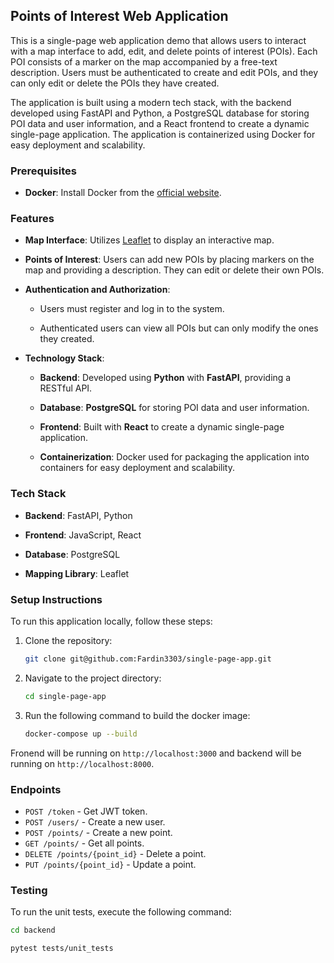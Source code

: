 Points of Interest Web Application
----------------------------------

This is a single-page web application demo that allows users to interact with a map interface to add, edit, and delete points of interest (POIs). Each POI consists of a marker on the map accompanied by a free-text description. Users must be authenticated to create and edit POIs, and they can only edit or delete the POIs they have created.

The application is built using a modern tech stack, with the backend developed using FastAPI and Python, a PostgreSQL database for storing POI data and user information, and a React frontend to create a dynamic single-page application. The application is containerized using Docker for easy deployment and scalability.

### Prerequisites

*   **Docker**: Install Docker from the [official website](https://www.docker.com/get-started).


### Features

*   **Map Interface**: Utilizes [Leaflet](https://leafletjs.com/) to display an interactive map.
    
*   **Points of Interest**: Users can add new POIs by placing markers on the map and providing a description. They can edit or delete their own POIs.
    
*   **Authentication and Authorization**:
    
    *   Users must register and log in to the system.
        
    *   Authenticated users can view all POIs but can only modify the ones they created.
        
*   **Technology Stack**:
    
    *   **Backend**: Developed using **Python** with **FastAPI**, providing a RESTful API.
        
    *   **Database**: **PostgreSQL** for storing POI data and user information.
        
    *   **Frontend**: Built with **React** to create a dynamic single-page application.
        
    *   **Containerization**: Docker used for packaging the application into containers for easy deployment and scalability.
        

### Tech Stack

*   **Backend**: FastAPI, Python
    
*   **Frontend**: JavaScript, React
    
*   **Database**: PostgreSQL
    
*   **Mapping Library**: Leaflet
    

### Setup Instructions

To run this application locally, follow these steps:

1.  Clone the repository:
    
    ```bash
    git clone git@github.com:Fardin3303/single-page-app.git
    ```

2.  Navigate to the project directory:
    
    ```bash
    cd single-page-app

3. Run the following command to build the docker image:
    
    ```bash
    docker-compose up --build

Fronend will be running on `http://localhost:3000` and backend will be running on `http://localhost:8000`.

### Endpoints

- `POST /token` - Get JWT token.
- `POST /users/` - Create a new user.
- `POST /points/` - Create a new point.
- `GET /points/` - Get all points.
- `DELETE /points/{point_id}` - Delete a point.
- `PUT /points/{point_id}` - Update a point.

### Testing

To run the unit tests, execute the following command:

```bash
cd backend

pytest tests/unit_tests
```